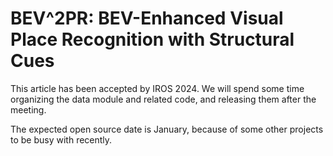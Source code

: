 # BEV^2PR: BEV-Enhanced Visual Place Recognition with Structural Cues

This article has been accepted by IROS 2024. We will spend some time organizing the data module and related code, and releasing them after the meeting.

The expected open source date is January, because of some other projects to be busy with recently.
